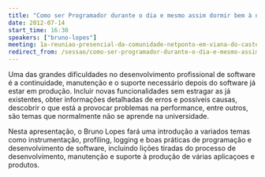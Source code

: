 ```yaml
---
title: "Como ser Programador durante o dia e mesmo assim dormir bem à noite"
date: 2012-07-14
start_time: 16:30
speakers: ["bruno-lopes"]
meeting: 1a-reuniao-presencial-da-comunidade-netponto-em-viana-do-castelo
redirect_from: /sessao/como-ser-programador-durante-o-dia-e-mesmo-assim-dormir-bem-a-noite-minho/
---
```


Uma das grandes dificuldades no desenvolvimento profissional de software é a continuidade, manutenção e o suporte necessário depois do software já estar em produção. Incluir novas funcionalidades sem estragar as já existentes, obter informações detalhadas de erros e possíveis causas, descobrir o que está a provocar problemas na performance, entre outros, são temas que normalmente não se aprende na universidade.

Nesta apresentação, o Bruno Lopes fará uma introdução a variados temas como instrumentação, profiling, logging e boas práticas de programação e desenvolvimento de software, incluindo lições tiradas do processo de desenvolvimento, manutenção e suporte à produção de várias aplicaçoes e produtos.

